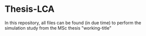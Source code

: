 # Thesis-LCA
In this repository, all files can be found (in due time) to perform the simulation study from the MSc thesis "working-title"




